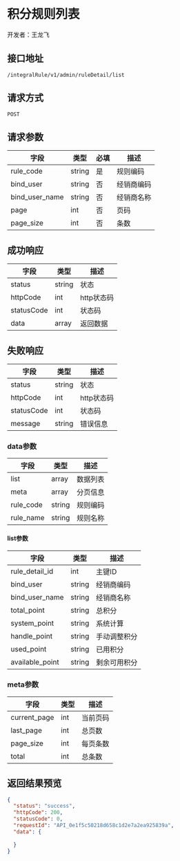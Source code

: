 # 积分规则列表

开发者：王龙飞

## 接口地址

`/integralRule/v1/admin/ruleDetail/list`

## 请求方式

`POST`

## 请求参数

| 字段 | 类型   | 必填 | 描述     |
| ---- | ------ | ---- | -------- |
| rule_code | string | 是 | 规则编码 |
| bind_user | string | 否 | 经销商编码 |
| bind_user_name | string | 否 | 经销商名称 |
| page   | int    | 否  | 页码   |
| page_size   | int    | 否  | 条数   |

## 成功响应

| 字段       | 类型    | 描述        |
| ---------- | ------- | ----------- |
| status    | string  | 状态    |
| httpCode     | int  | http状态码    |
| statusCode | int  | 状态码 |
| data  | array  | 返回数据      |

## 失败响应

| 字段       | 类型    | 描述        |
| ---------- | ------- | ----------- |
| status    | string  | 状态    |
| httpCode     | int  | http状态码    |
| statusCode | int  | 状态码 |
| message  | string  | 错误信息      |

### data参数

| 字段 | 类型 | 描述 |
| --- | --- | --- |
| list | array | 数据列表 |
| meta | array | 分页信息 |
| rule_code | string | 规则编码 |
| rule_name | string | 规则名称 |

#### list参数

| 字段 | 类型 | 描述 |
| --- | --- | --- |
| rule_detail_id | int | 主键ID |
| bind_user | string |  经销商编码 |
| bind_user_name | string |  经销商名称 |
| total_point | string |  总积分 |
| system_point | string |  系统计算 |
| handle_point | string |  手动调整积分 |
| used_point | string |  已用积分 |
| available_point | string | 剩余可用积分 |

### meta参数

| 字段 | 类型 | 描述 |
| --- | --- | --- |
| current_page | int | 当前页码 |
| last_page | int | 总页数 |
| page_size | int | 每页条数 |
| total | int | 总条数 |

## 返回结果预览

```json
{
  "status": "success",
  "httpCode": 200,
  "statusCode": 0,
  "requestId": "API_0e1f5c50218d658c1d2e7a2ea925839a",
  "data": {
  
  }
}
```